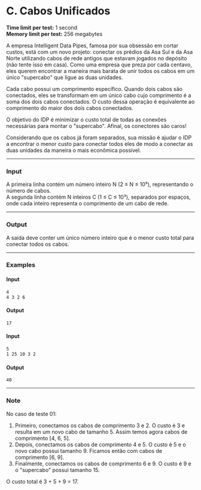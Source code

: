 # C. Cabos Unificados

**Time limit per test:** 1 second  
**Memory limit per test:** 256 megabytes  

A empresa Intelligent Data Pipes, famosa por sua obsessão em cortar custos, está com um novo projeto: conectar os prédios da Asa Sul e da Asa Norte utilizando cabos de rede antigos que estavam jogados no depósito (não tente isso em casa). Como uma empresa que preza por cada centavo, eles querem encontrar a maneira mais barata de unir todos os cabos em um único "supercabo" que ligue as duas unidades.

Cada cabo possui um comprimento específico. Quando dois cabos são conectados, eles se transformam em um único cabo cujo comprimento é a soma dos dois cabos conectados. O custo dessa operação é equivalente ao comprimento do maior dos dois cabos conectados.  

O objetivo do IDP é minimizar o custo total de todas as conexões necessárias para montar o "supercabo". Afinal, os conectores são caros!

Considerando que os cabos já foram separados, sua missão é ajudar o IDP a encontrar o menor custo para conectar todos eles de modo a conectar as duas unidades da maneira o mais econômica possível.

---

### **Input**
A primeira linha contém um número inteiro N (2 ≤ N ≤ 10⁵), representando o número de cabos.  
A segunda linha contém N inteiros C (1 ≤ C ≤ 10³), separados por espaços, onde cada inteiro representa o comprimento de um cabo de rede.

---

### **Output**
A saída deve conter um único número inteiro que é o menor custo total para conectar todos os cabos.

---

### **Examples**

#### **Input**
```
4
4 3 2 6
```

#### **Output**
```
17
```

#### **Input**
```
5
1 25 10 3 2
```

#### **Output**
```
40
```

---

### **Note**
No caso de teste 01:
1. Primeiro, conectamos os cabos de comprimento 3 e 2. O custo é 3 e resulta em um novo cabo de tamanho 5. Assim temos agora cabos de comprimento [4, 6, 5].
2. Depois, conectamos os cabos de comprimento 4 e 5. O custo é 5 e o novo cabo possui tamanho 9. Ficamos então com cabos de comprimento [6, 9].
3. Finalmente, conectamos os cabos de comprimento 6 e 9. O custo é 9 e o "supercabo" possui tamanho 15.

O custo total é 3 + 5 + 9 = 17.